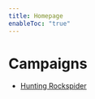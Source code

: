 ```yaml
---
title: Homepage
enableToc: "true"
---
```


# Campaigns 
- [Hunting Rockspider](Hunting%20Rockspider.md)


 